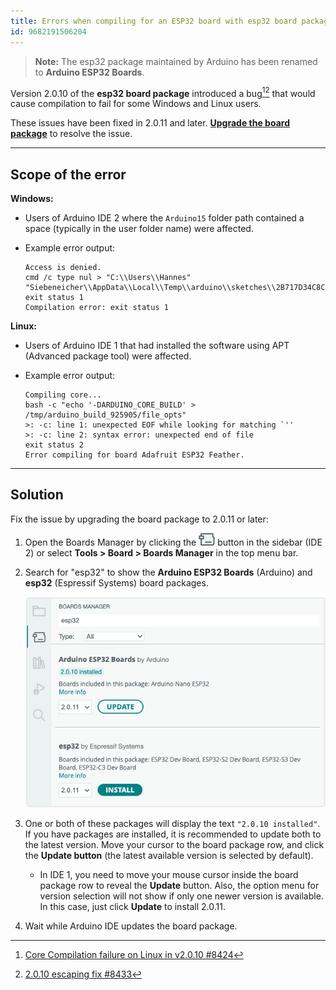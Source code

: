 ```yaml
---
title: Errors when compiling for an ESP32 board with esp32 board package 2.0.10 on Windows or Linux
id: 9682191506204
---
```


> **Note:** The esp32 package maintained by Arduino has been renamed to **Arduino ESP32 Boards**.

Version 2.0.10 of the **esp32 board package** introduced a bug[^github-issue][^github-pr] that would cause compilation to fail for some Windows and Linux users.

[^github-issue]: [Core Compilation failure on Linux in v2.0.10 #8424](https://github.com/espressif/arduino-esp32/issues/8424)
[^github-pr]: [2.0.10 escaping fix #8433](https://github.com/espressif/arduino-esp32/pull/8433)

These issues have been fixed in 2.0.11 and later. **[Upgrade the board package](#solution)** to resolve the issue.

---

## Scope of the error

**Windows:**

* Users of Arduino IDE 2 where the `Arduino15` folder path contained a space (typically in the user folder name) were affected.

* Example error output:

  ```
  Access is denied.
  cmd /c type nul > "C:\\Users\\Hannes"     "Siebeneicher\\AppData\\Local\\Temp\\arduino\\sketches\\2B717D34C8CC4EA7678C7773DD033E96/file_opts"
  exit status 1
  Compilation error: exit status 1
  ```

**Linux:**

* Users of Arduino IDE 1 that had installed the software using APT (Advanced package tool) were affected.
* Example error output:

  ```
  Compiling core...
  bash -c "echo '-DARDUINO_CORE_BUILD' > /tmp/arduino_build_925905/file_opts"
  >: -c: line 1: unexpected EOF while looking for matching `''
  >: -c: line 2: syntax error: unexpected end of file
  exit status 2
  Error compiling for board Adafruit ESP32 Feather.
  ```

---

<a id="solution"></a>

## Solution

Fix the issue by upgrading the board package to 2.0.11 or later:

1. Open the Boards Manager by clicking the ![Boards Manager icon](img/symbol_board.png) button in the sidebar (IDE 2) or select **Tools > Board > Boards Manager** in the top menu bar.

1. Search for "esp32" to show the **Arduino ESP32 Boards** (Arduino) and **esp32** (Espressif Systems) board packages.

   ![Updating Arduino ESP32 Boards in the Board Manager.](img/update-esp32.png)

1. One or both of these packages will display the text `"2.0.10 installed"`. If you have packages are installed, it is recommended to update both to the latest version. Move your cursor to the board package row, and click the **Update button** (the latest available version is selected by default).
   * In IDE 1, you need to move your mouse cursor inside the board package row to reveal the **Update** button. Also, the option menu for version selection will not show if only one newer version is available. In this case, just click **Update** to install 2.0.11.

1. Wait while Arduino IDE updates the board package.
